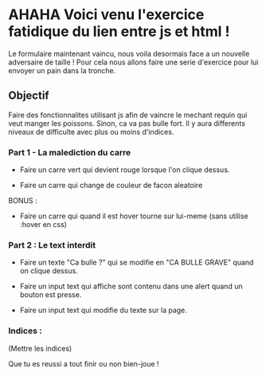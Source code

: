 # AHAHA Voici venu l'exercice fatidique du lien entre js et html !

Le formulaire maintenant vaincu, nous voila desormais face a un nouvelle adversaire de taille !
Pour cela nous allons faire une serie d'exercice pour lui envoyer un pain dans la tronche.

## Objectif
Faire des fonctionnalites utilisant js afin de vaincre le mechant requin qui veut manger les poissons.
Sinon, ca va pas bulle fort.
Il y aura differents niveaux de difficulte avec plus ou moins d'indices.

### Part 1 - La malediction du carre
- Faire un carre vert qui devient rouge lorsque l'on clique dessus.

- Faire un carre qui change de couleur de facon aleatoire

BONUS :
- Faire un carre qui quand il est hover tourne sur lui-meme (sans utilise :hover en css)

### Part 2 : Le text interdit
- Faire un texte "Ca bulle ?" qui se modifie en "CA BULLE GRAVE" quand on clique dessus.

- Faire un input text qui affiche sont contenu dans une alert quand un bouton est presse.

- Faire un input text qui modifie du texte sur la page.

### Indices :
(Mettre les indices)

Que tu es reussi a tout finir ou non bien-joue !